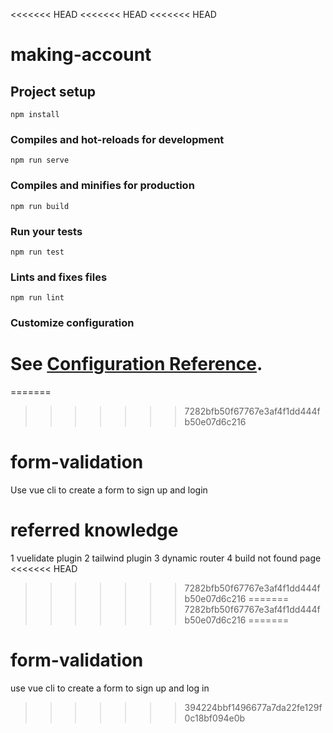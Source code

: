<<<<<<< HEAD
<<<<<<< HEAD
<<<<<<< HEAD
# making-account

## Project setup
```
npm install
```

### Compiles and hot-reloads for development
```
npm run serve
```

### Compiles and minifies for production
```
npm run build
```

### Run your tests
```
npm run test
```

### Lints and fixes files
```
npm run lint
```

### Customize configuration
See [Configuration Reference](https://cli.vuejs.org/config/).
=======
=======
>>>>>>> 7282bfb50f67767e3af4f1dd444fb50e07d6c216
# form-validation
Use vue cli to create a form to sign up and login

# referred knowledge
1 vuelidate plugin
2 tailwind plugin
3 dynamic router
4 build not found page
<<<<<<< HEAD
>>>>>>> 7282bfb50f67767e3af4f1dd444fb50e07d6c216
=======
>>>>>>> 7282bfb50f67767e3af4f1dd444fb50e07d6c216
=======
# form-validation
use vue cli to create a form to sign up and log in
>>>>>>> 394224bbf1496677a7da22fe129f0c18bf094e0b
